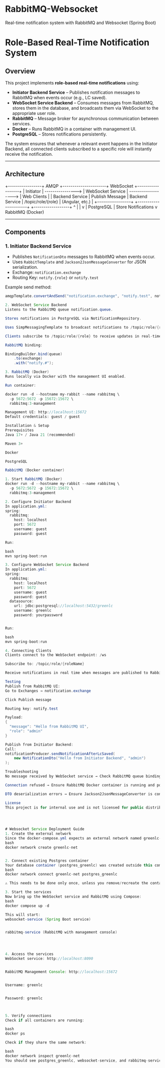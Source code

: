 # RabbitMQ-Websocket
Real-time notification system with RabbitMQ and Websocket (Spring Boot)
# Role-Based Real-Time Notification System

## Overview
This project implements **role-based real-time notifications** using:
- **Initiator Backend Service** – Publishes notification messages to RabbitMQ when events occur (e.g., LC saved).
- **WebSocket Service Backend** – Consumes messages from RabbitMQ, stores them in the database, and broadcasts them via WebSocket to the appropriate user role.
- **RabbitMQ** – Message broker for asynchronous communication between services.
- **Docker** – Runs RabbitMQ in a container with management UI.
- **PostgreSQL** – Stores notifications persistently.

The system ensures that whenever a relevant event happens in the Initiator Backend, all connected clients subscribed to a specific role will instantly receive the notification.

---

## Architecture

+-----------------+ AMQP +----------------------+ WebSocket +------------------+
| Initiator | ----------------> | WebSocket Service | -------------------> | Web Clients |
| Backend Service | Publish Message | Backend Service | /topic/role/{role} | (Angular, etc.) |
+-----------------+ +----------------------+ +------------------+
^ |
| v
| PostgreSQL
| Store Notifications
v
RabbitMQ (Docker)


---

## Components

### 1. Initiator Backend Service
- Publishes `NotificationDto` messages to RabbitMQ when events occur.
- Uses `RabbitTemplate` and `Jackson2JsonMessageConverter` for JSON serialization.
- Exchange: `notification.exchange`
- Routing Key: `notify.{role}` or `notify.test`

Example send method:
```java
amqpTemplate.convertAndSend("notification.exchange", "notify.test", notificationDto);

2. WebSocket Service Backend
Listens to the RabbitMQ queue notification.queue.

Stores notifications in PostgreSQL via NotificationRepository.

Uses SimpMessagingTemplate to broadcast notifications to /topic/role/{role}.

Clients subscribe to /topic/role/{role} to receive updates in real-time.

RabbitMQ binding:

BindingBuilder.bind(queue)
    .to(exchange)
    .with("notify.#");

3. RabbitMQ (Docker)
Runs locally via Docker with the management UI enabled.

Run container:

docker run -d --hostname my-rabbit --name rabbitmq \
  -p 5672:5672 -p 15672:15672 \
  rabbitmq:3-management

Management UI: http://localhost:15672
Default credentials: guest / guest

Installation & Setup
Prerequisites
Java 17+ / Java 21 (recommended)

Maven 3+

Docker

PostgreSQL

RabbitMQ (Docker container)

1. Start RabbitMQ (Docker)
docker run -d --hostname my-rabbit --name rabbitmq \
  -p 5672:5672 -p 15672:15672 \
  rabbitmq:3-management

2. Configure Initiator Backend
In application.yml:
spring:
  rabbitmq:
    host: localhost
    port: 5672
    username: guest
    password: guest

Run:

bash
mvn spring-boot:run

3. Configure WebSocket Service Backend
In application.yml:
spring:
  rabbitmq:
    host: localhost
    port: 5672
    username: guest
    password: guest
  datasource:
    url: jdbc:postgresql://localhost:5432/greenlc
    username: greenlc
    password: yourpassword


Run:

bash
mvn spring-boot:run

4. Connecting Clients
Clients connect to the WebSocket endpoint: /ws

Subscribe to: /topic/role/{roleName}

Receive notifications in real time when messages are published to RabbitMQ.

Testing
Publish from RabbitMQ UI:
Go to Exchanges → notification.exchange

Click Publish message

Routing key: notify.test

Payload:
{
  "message": "Hello from RabbitMQ UI",
  "role": "admin"
}

Publish from Initiator Backend:
Call:
notificationProducer.sendNotificationAfterLcSaved(
    new NotificationDto("Hello from Initiator Backend", "admin")
);

Troubleshooting
No message received by WebSocket service → Check RabbitMQ queue binding and routing key.

Connection refused → Ensure RabbitMQ Docker container is running and port 5672 is exposed.

DTO deserialization errors → Ensure Jackson2JsonMessageConverter is configured on both producer and consumer.

License
This project is for internal use and is not licensed for public distribution.




# Websocket Service Deployment Guide
1. Create the external network
Since the docker-compose.yml expects an external network named greenlc-net, you need to create it manually (only once):
bash
docker network create greenlc-net


2. Connect existing Postgres container
Your database container (postgres_greenlc) was created outside this compose file, so you must connect it to the same network:
bash
docker network connect greenlc-net postgres_greenlc

⚠️ This needs to be done only once, unless you remove/recreate the container or network.

3. Start the services
Now bring up the WebSocket service and RabbitMQ using Compose:
bash
docker compose up -d

This will start:
websocket-service (Spring Boot service)


rabbitmq-service (RabbitMQ with management console)




4. Access the services
WebSocket service: http://localhost:8090


RabbitMQ Management Console: http://localhost:15672


Username: greenlc


Password: greenlc



5. Verify connections
Check if all containers are running:

bash
docker ps

Check if they share the same network:

bash
docker network inspect greenlc-net
You should see postgres_greenlc, websocket-service, and rabbitmq-service all listed under Containers.



